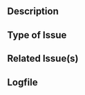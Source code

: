<!--- Provide a general summary of the issue in the Title above -->

## Description
<!--- Describe your changes in detail -->

## Type of Issue
<!--- Is it a bug? A feature request? something else? Please let us know! -->

## Related Issue(s)
<!--- Are there already issues that you think relate to this one?
If so give them with "relates to #4"
or similar "#4" -->

## Logfile
<!--- Is your issue a bug you encountered while using taxFun?
If so, please give us your error log so that we can have a better idea
what went wrong and where. -->
